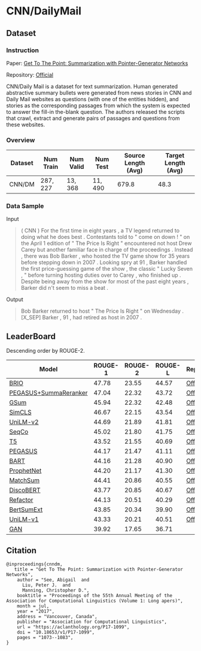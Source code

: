 # CNN/DailyMail

## Dataset

### Instruction

Paper: [Get To The Point: Summarization with Pointer-Generator Networks](https://arxiv.org/abs/1704.04368)

Repository: [Official](https://github.com/abisee/cnn-dailymail)

CNN/Daily Mail is a dataset for text summarization. Human generated abstractive summary bullets were generated from news stories in CNN and Daily Mail websites as questions (with one of the entities hidden), and stories as the corresponding passages from which the system is expected to answer the fill-in the-blank question. The authors released the scripts that crawl, extract and generate pairs of passages and questions from these websites.

### Overview

| Dataset | Num Train | Num Valid | Num Test | Source Length (Avg) | Target Length (Avg) |
| ------- | --------- | --------- | -------- | ------------------- | ------------------- |
| CNN/DM  | $287,227$ | $13,368$  | $11,490$ | $679.8$             | $48.3$              |

### Data Sample

Input

> ( CNN ) For the first time in eight years , a TV legend returned to doing what he does best . Contestants told to " come on down ! " on the April 1 edition of " The Price Is Right " encountered not host Drew Carey but another familiar face in charge of the proceedings . Instead , there was Bob Barker , who hosted the TV game show for 35 years before stepping down in 2007 . Looking spry at 91 , Barker handled the first price-guessing game of the show , the classic " Lucky Seven , " before turning hosting duties over to Carey , who finished up . Despite being away from the show for most of the past eight years , Barker did n't seem to miss a beat .

Output

> Bob Barker returned to host " The Price Is Right " on Wednesday . [X_SEP] Barker , 91 , had retired as host in 2007 .

## LeaderBoard

Descending order by ROUGE-2.

| Model                                                        | ROUGE-1 | ROUGE-2 | ROUGE-L | Repository                                                   | Generated Text                                               |
| ------------------------------------------------------------ | ------- | ------- | ------- | ------------------------------------------------------------ | ------------------------------------------------------------ |
| [BRIO](https://arxiv.org/abs/2203.16804)                     | $47.78$ | $23.55$ | $44.57$ | [Official](https://github.com/yixinL7/BRIO)                  |                                                              |
| [PEGASUS+SummaReranker](https://arxiv.org/abs/2203.06569)    | $47.04$ | $22.32$ | $43.72$ | [Official](https://github.com/ntunlp/SummaReranker)          |                                                              |
| [GSum](https://arxiv.org/abs/2010.08014)                     | $45.94$ | $22.32$ | $42.48$ | [Official](https://github.com/neulab/guided_summarization)   | [Corpus](https://drive.google.com/drive/folders/1lfGRNkP0dxb9oRlIi0hO4zvYG_hUtcX8?usp=sharing) |
| [SimCLS](https://arxiv.org/abs/2106.01890)                   | $46.67$ | $22.15$ | $43.54$ | [Official](https://github.com/yixinL7/SimCLS)                |                                                              |
| [UniLM-v2](https://arxiv.org/abs/2002.12804)                 | $44.69$ | $21.89$ | $41.81$ | [Official](https://github.com/microsoft/unilm)               | [Corpus](https://drive.google.com/drive/folders/1E_yBKCWH9G3BpPRi7xdiEps9Em26zdAa?usp=sharing) |
| [SeqCo](https://arxiv.org/abs/2109.03481)                    | $45.02$ | $21.80$ | $41.75$ | [Official](https://github.com/xssstory/SeqCo)                |                                                              |
| [T5](https://arxiv.org/abs/1910.10683)                       | $43.52$ | $21.55$ | $40.69$ | [Official](https://github.com/google-research/text-to-text-transfer-transformer) | [Corpus](https://drive.google.com/drive/folders/1WfHPgx6o4jGF3riwYTUsejmScZjo888p?usp=sharing) |
| [PEGASUS](https://arxiv.org/abs/1912.08777)                  | $44.17$ | $21.47$ | $41.11$ | [Official](https://github.com/google-research/pegasus)       |                                                              |
| [BART](https://arxiv.org/abs/1910.13461)                     | $44.16$ | $21.28$ | $40.90$ | [Official](https://github.com/facebookresearch/fairseq/tree/main/examples/bart) | [Corpus](https://drive.google.com/drive/folders/1k1eROTpSe9cvoKLT1v3wXd_BRKME9ROn?usp=sharing) |
| [ProphetNet](https://arxiv.org/abs/2001.04063)               | $44.20$ | $21.17$ | $41.30$ | [Official](https://github.com/microsoft/ProphetNet)          |                                                              |
| [MatchSum](https://arxiv.org/abs/2004.08795)                 | $44.41$ | $20.86$ | $40.55$ | [Official](https://github.com/maszhongming/MatchSum)         |                                                              |
| [DiscoBERT](https://www.cs.utexas.edu/~jcxu/material/ACL20/DiscoBERT_ACL2020.pdf) | $43.77$ | $20.85$ | $40.67$ | [Official](https://github.com/jiacheng-xu/DiscoBERT)         |                                                              |
| [Refactor](https://arxiv.org/abs/2104.07210)                 | $44.13$ | $20.51$ | $40.29$ | [Official](https://github.com/yixinL7/Refactoring-Summarization) | [Corpus](https://drive.google.com/drive/folders/1Qgkphp1UEjlLfMPZ85h7LwpeVwfLBN0-?usp=sharing) |
| [BertSumExt](https://arxiv.org/abs/1908.08345)               | $43.85$ | $20.34$ | $39.90$ | [Official](https://github.com/nlpyang/PreSumm)               |                                                              |
| [UniLM-v1](https://arxiv.org/abs/1905.03197)                 | $43.33$ | $20.21$ | $40.51$ | [Official](https://github.com/microsoft/unilm)               | [Corpus](https://drive.google.com/drive/folders/1x7q0kl8BwpeS3Fa-uFapY_CfJDZhelTT?usp=sharing) |
| [GAN](https://arxiv.org/abs/1711.09357)                      | $39.92$ | $17.65$ | $36.71$ |                                                              |                                                              |

## Citation
```
@inproceedings{cnndm, 
   title = "Get To The Point: Summarization with Pointer-Generator Networks", 
    author = "See, Abigail  and 
      Liu, Peter J.  and 
      Manning, Christopher D.", 
    booktitle = "Proceedings of the 55th Annual Meeting of the Association for Computational Linguistics (Volume 1: Long apers)", 
    month = jul, 
    year = "2017", 
    address = "Vancouver, Canada", 
    publisher = "Association for Computational Linguistics", 
    url = "https://aclanthology.org/P17-1099", 
    doi = "10.18653/v1/P17-1099", 
    pages = "1073--1083", 
}
```